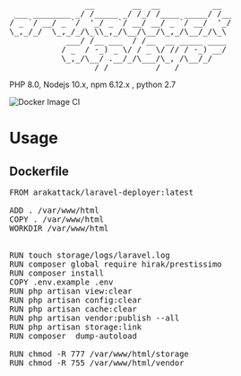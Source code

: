 <pre>
                __        __  __           __  
 ___ ________ _/ /_____ _/ /_/ /____ _____/ /__
/ _ `/ __/ _ `/  '_/ _ `/ __/ __/ _ `/ __/  '_/
\_,_/_/  \_,_/_/\_\\_,_/\__/\__/\_,_/\__/_/\_\ 
            ___/ /__ ___  / /__  __ _____ ____ 
           / _  / -_) _ \/ / _ \/ // / -_) __/ 
           \_,_/\__/ .__/_/\___/\_, /\__/_/    
                  /_/          /___/           
</pre>

PHP 8.0, Nodejs 10.x, npm 6.12.x , python 2.7 

![Docker Image CI](https://github.com/arakattack/laravel-deployer/workflows/Docker%20Image%20CI/badge.svg?branch=master)
# Usage

## Dockerfile
<pre>
FROM arakattack/laravel-deployer:latest

ADD . /var/www/html
COPY . /var/www/html
WORKDIR /var/www/html


RUN touch storage/logs/laravel.log
RUN composer global require hirak/prestissimo
RUN composer install
COPY .env.example .env
RUN php artisan view:clear
RUN php artisan config:clear
RUN php artisan cache:clear
RUN php artisan vendor:publish --all
RUN php artisan storage:link
RUN composer  dump-autoload

RUN chmod -R 777 /var/www/html/storage
RUN chmod -R 755 /var/www/html/vendor
</pre>
